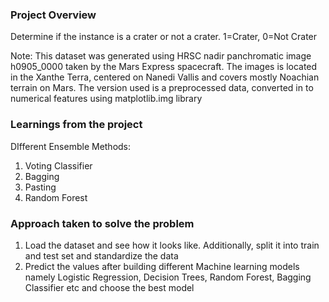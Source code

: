 ### Project Overview

 Determine if the instance is a crater or not a crater. 1=Crater, 0=Not Crater

Note: This dataset was generated using HRSC nadir panchromatic image h0905_0000 taken by the Mars Express spacecraft. The images is located in the Xanthe Terra, centered on Nanedi Vallis and covers mostly Noachian terrain on Mars. The version used is a preprocessed data, converted in to numerical features using matplotlib.img library




### Learnings from the project

 DIfferent Ensemble Methods:
1. Voting Classifier
2. Bagging
3. Pasting
4. Random Forest


### Approach taken to solve the problem

 1. Load the dataset and see how it looks like. Additionally, split it into train and test set and standardize the data
2. Predict the values after building  different  Machine learning models namely Logistic Regression, Decision Trees, Random Forest, Bagging Classifier etc and choose the best model




